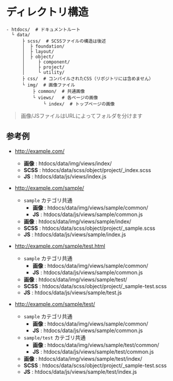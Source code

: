 # ディレクトリ構造

```
- htdocs/  # ドキュメントルート
  └ data/
      ├ scss/  # SCSSファイルの構造は後述
      │  ├ foundation/
      │  ├ layout/
      │  ├ object/
      │     ├ component/
      │     ├ project/
      │     └ utility/
      ├ css/  # コンパイルされたCSS（リポジトリには含めません）
      └ img/  # 画像ファイル
          ├ common/  # 共通画像
          └ views/   # 各ページの画像
              └ index/  # トップページの画像
```

> 画像/JSファイルはURLによってフォルダを分けます

## 参考例

* http://example.com/
  * **画像** : htdocs/data/img/views/index/
  * **SCSS** : htdocs/data/scss/object/project/_index.scss
  * **JS** : htdocs/data/js/views/index.js
  
* http://example.com/sample/
  * `sample` カテゴリ共通
    * **画像** : htdocs/data/img/views/sample/common/
    * **JS** : htdocs/data/js/views/sample/common.js
  * **画像** : htdocs/data/img/views/sample/index/
  * **SCSS** : htdocs/data/scss/object/project/_sample.scss
  * **JS** : htdocs/data/js/views/sample/index.js
  
* http://example.com/sample/test.html
  * `sample` カテゴリ共通
    * **画像** : htdocs/data/img/views/sample/common/
    * **JS** : htdocs/data/js/views/sample/common.js
  * **画像** : htdocs/data/img/views/sample/test/
  * **SCSS** : htdocs/data/scss/object/project/_sample-test.scss
  * **JS** : htdocs/data/js/views/sample/test.js
  
* http://example.com/sample/test/
  * `sample` カテゴリ共通
    * **画像** : htdocs/data/img/views/sample/common/
    * **JS** : htdocs/data/js/views/sample/common.js
  * `sample/test` カテゴリ共通
    * **画像** : htdocs/data/img/views/sample/test/common/
    * **JS** : htdocs/data/js/views/sample/test/common.js
  * **画像** : htdocs/data/img/views/sample/test/index/
  * **SCSS** : htdocs/data/scss/object/project/_sample-test.scss
  * **JS** : htdocs/data/js/views/sample/test/index.js
  